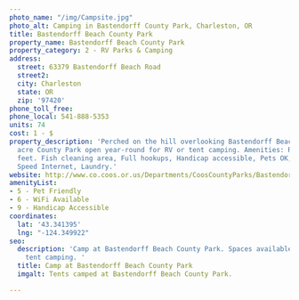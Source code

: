 ```yaml
---
photo_name: "/img/Campsite.jpg"
photo_alt: Camping in Bastendorff County Park, Charleston, OR
title: Bastendorff Beach County Park
property_name: Bastendorff Beach County Park
property_category: 2 - RV Parks & Camping
address:
  street: 63379 Bastendorff Beach Road
  street2: 
  city: Charleston
  state: OR
  zip: '97420'
phone_toll_free: 
phone_local: 541-888-5353
units: 74
cost: 1 - $
property_description: 'Perched on the hill overlooking Bastendorff Beach is the 89
  acre County Park open year-round for RV or tent camping. Amenities: RV’s up to 45
  feet. Fish cleaning area, Full hookups, Handicap accessible, Pets OK, Cable, High
  Speed Internet, Laundry.'
website: http://www.co.coos.or.us/Departments/CoosCountyParks/Bastendorff.aspx
amenityList:
- 5 - Pet Friendly
- 6 - WiFi Available
- 9 - Handicap Accessible
coordinates:
  lat: '43.341395'
  lng: "-124.349922"
seo:
  description: 'Camp at Bastendorff Beach County Park. Spaces available for RV or
    tent camping. '
  title: Camp at Bastendorff Beach County Park
  imgalt: Tents camped at Bastendorff Beach County Park.

---
```

